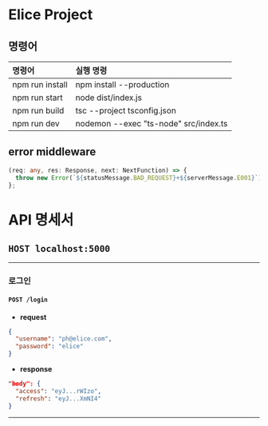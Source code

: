 # Elice Project

## 명령어

| 명령어          | 실행 명령                               |
| :-------------- | :-------------------------------------- |
| npm run install | npm install --production                |
| npm run start   | node dist/index.js                      |
| npm run build   | tsc --project tsconfig.json             |
| npm run dev     | nodemon --exec \"ts-node\" src/index.ts |

## error middleware

```ts
(req: any, res: Response, next: NextFunction) => {
  throw new Error(`${statusMessage.BAD_REQUEST}+${serverMessage.E001}`);
};
```

# API 명세서
## `HOST localhost:5000`
<hr>

### 로그인
#### `POST /login`
- **request**
```json
{
  "username": "ph@elice.com",
  "password": "elice"
}
```

- **response**
```json
"body": {
  "access": "eyJ...rWIzo",
  "refresh": "eyJ...XmNI4"
}
```
<hr>